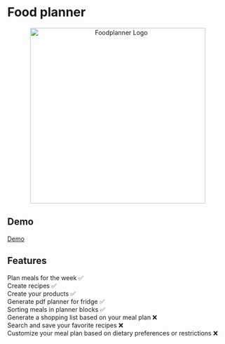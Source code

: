 # Food planner

<p align="center"><a href="https://foodplanner.pl/" target="_blank"><img src="https://foodplanner.pl/assets/logo-b9071c7b.svg" width="400" alt="Foodplanner Logo"></a></p>

## Demo 
[Demo](https://foodplanner.pl/)

## Features
Plan meals for the week ✅ \
Create recipes ✅ \
Create your products ✅ \
Generate pdf planner for fridge ✅ \
Sorting meals in planner blocks ✅ \
Generate a shopping list based on your meal plan ❌ \
Search and save your favorite recipes ❌ \
Customize your meal plan based on dietary preferences or restrictions ❌
